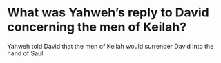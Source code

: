 # What was Yahweh’s reply to David concerning the men of Keilah?

Yahweh told David that the men of Keilah would surrender David into the hand of Saul.
